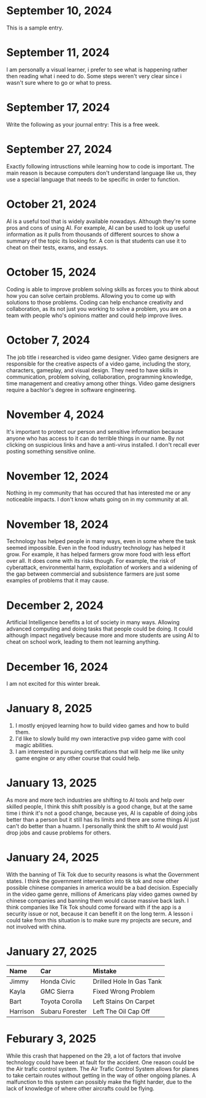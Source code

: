 # September 10, 2024
This is a sample entry.
# September 11, 2024
I am personally a visual learner, i prefer to see what is happening rather then reading what i need to do.
Some steps weren't very clear since i wasn't sure where to go or what to press.
# September 17, 2024
Write the following as your journal entry: This is a free week.
# September 27, 2024
Exactly following intrusctions while learning how to code is important. The main reason is because computers don't understand language like us, 
they use a special language that needs to be specific in order to function. 
# October 21, 2024
AI is a useful tool that is widely available nowadays. Although they're some pros and cons of using AI. For example, AI can be used to look up useful information as it pulls from thousands of different sources to show a summary of the topic its looking for. A con is that students can use it to cheat on their tests, exams, and essays. 
# October 15, 2024
Coding is able to improve problem solving skills as forces you to think about how you can solve certain problems. Allowing you to come up with solutions to those problems. Coding can help enchance creativity and collaboration, as its not just you working to solve a problem, you are on a team with people who's opinions matter and could help improve lives.
# October 7, 2024
The job title i researched is video game designer. Video game designers are responsible for the creative aspects of a video game, including the story, characters, gameplay, and visual design. They need to have skills in communication, problem solving, collaboration, programming knowledge, time management and creativy among other things. Video game designers require a bachlor's degree in software engineering. 
# November 4, 2024
It's important to protect our person and sensitive information because anyone who has access to it can do terrible things in our name.
By not clicking on suspicious links and have a anti-virus installed. I don't recall ever posting something sensitive online. 
# November 12, 2024
Nothing in my community that has occured that has interested me or any noticeable impacts. I don't know whats going on in my community at all. 
# November 18, 2024
Technology has helped people in many ways, even in some where the task seemed impossible. Even in the food industry technology has helped it grow. For example, it has helped farmers grow more food with less effort over all. It does come with its risks though. For example, the risk of cyberattack, environmental harm, exploitation of workers and a widening of the gap between commercial and subsistence farmers are just some examples of problems that it may cause. 
# December 2, 2024
Artificial Intelligence benefits a lot of society in many ways. Allowing advanced computing and doing tasks that people could be doing. It could although impact negatively because more and more students are using AI to cheat on school work, leading to them not learning anything.
# December 16, 2024
I am not excited for this winter break.
# January 8, 2025
1. I mostly enjoyed learning how to build video games and how to build them.
2. I'd like to slowly build my own interactive pvp video game with cool magic abilities.
3. I am interested in pursuing certifications that will help me like unity game engine or any other course that could help.
# January 13, 2025
As more and more tech industries are shifting to AI tools and help over skilled people, I think this shift possibly is a good change, but at the same time i think it's not a good change, because yes, AI is capable of doing jobs better than a person but it still has its limits and there are some things AI just can't do better than a huamn. I personally think the shift to AI would just drop jobs and cause problems for others. 
# January 24, 2025
With the banning of Tik Tok due to security reasons is what the Government states. I think the government intervention into tik tok and now other possible chinese companies in america would be a bad decision. Especially in the video game genre, millions of Americans play video games owned by chinese companies and banning them would cause massive back lash. I think companies like Tik Tok should come forward with if the app is a security issue or not, because it can benefit it on the long term. A lesson i could take from this situation is to make sure my projects are secure, and not involved with china.
# January 27, 2025
  | Name     | Car | Mistake |
  | :------- | :-- | :------ |
  | Jimmy    | Honda Civic    | Drilled Hole In Gas Tank  |
  | Kayla    |GMC Sierra    |Fixed Wrong Problem         |
  | Bart     |Toyota Corolla     |Left Stains On Carpet         |
  | Harrison |Subaru Forester    |Left The Oil Cap Off         |
# Feburary 3, 2025
While this crash that happened on the 29, a lot of factors that involve technology could have been at fault for the accident. One reason could be the Air trafic control system. The Air Trafic Control System allows for planes to take certain routes without getting in the way of other ongoing planes. A malfunction to this system can possibly make the flight harder, due to the lack of knowledge of where other aircrafts could be flying. 
